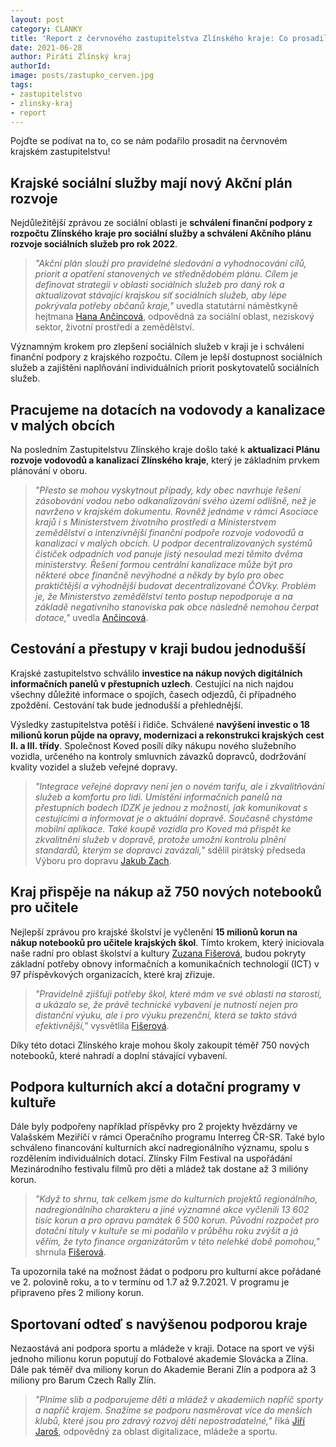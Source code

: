 ```yaml
---
layout: post
category: CLANKY
title: 'Report z červnového zastupitelstva Zlínského kraje: Co prosadili Piráti?'
date: 2021-06-28
author: Piráti Zlínský kraj
authorId: 
image: posts/zastupko_cerven.jpg
tags: 
- zastupitelstvo
- zlinsky-kraj
- report
---
```


Pojďte se podívat na to, co se nám podařilo prosadit na červnovém krajském zastupitelstvu!

## Krajské sociální služby mají nový Akční plán rozvoje 

Nejdůležitější zprávou ze sociální oblasti je **schválení finanční podpory z rozpočtu Zlínského kraje pro sociální služby a schválení Akčního plánu rozvoje sociálních služeb pro rok 2022**.
> *"Akční plán slouží pro pravidelné sledování a vyhodnocování cílů, priorit a opatření stanovených ve střednědobém plánu. Cílem je definovat strategii v oblasti sociálních služeb pro daný rok a aktualizovat stávající krajskou síť sociálních služeb, aby lépe pokrývala potřeby občanů kraje,"* uvedla statutární náměstkyně hejtmana [Hana Ančincová](https://zlinsky.pirati.cz/lide/hana-ancincova/), odpovědná za sociální oblast, neziskový sektor, životní prostředí a zemědělství.
> 

Významným krokem pro zlepšení sociálních služeb v kraji je i schváleni finanční podpory z krajského rozpočtu. Cílem je lepší dostupnost sociálních služeb a zajištěni naplňování individuálních priorit poskytovatelů sociálních služeb.


## Pracujeme na dotacích na vodovody a kanalizace v malých obcích

Na posledním Zastupitelstvu Zlínského kraje došlo také k **aktualizaci Plánu rozvoje vodovodů a kanalizací Zlínského kraje**, který je základním prvkem plánování v oboru.

> *"Přesto se mohou vyskytnout případy, kdy obec navrhuje řešení zásobování vodou nebo odkanalizování svého území odlišně, než je navrženo v krajském dokumentu. Rovněž jednáme v rámci Asociace krajů i s Ministerstvem životního prostředí a Ministerstvem zemědělství o intenzivnější finanční podpoře rozvoje vodovodů a kanalizací v malých obcích. U podpor decentralizovaných systémů čističek odpadních vod panuje jistý nesoulad mezi těmito dvěma ministerstvy. Řešení formou centrální kanalizace může být pro některé obce finančně nevýhodné a někdy by bylo pro obec praktičtější a výhodnější budovat decentralizované ČOVky. Problém je, že Ministerstvo zemědělství tento postup nepodporuje a na základě negativního stanoviska pak obce následně nemohou čerpat dotace,"* uvedla [Ančincová](https://zlinsky.pirati.cz/lide/hana-ancincova/).
> 


## Cestování a přestupy v kraji budou jednodušší 

Krajské zastupitelstvo schválilo **investice na nákup nových digitálních informačních panelů v přestupních uzlech**. Cestující na nich najdou všechny důležité informace o spojích, časech odjezdů, či případného zpoždění. Cestování tak bude jednodušší a přehlednější. 

Výsledky zastupitelstva potěší i řidiče. Schválené **navýšení investic o 18 milionů korun půjde na opravy, modernizaci a rekonstrukci krajských cest II. a III. třídy**. Společnost Koved posílí díky nákupu nového služebního vozidla, určeného na kontroly smluvních závazků dopravců, dodržování kvality vozidel a služeb veřejné dopravy.

> *"Integrace veřejné dopravy není jen o novém tarifu, ale i zkvalitňování služeb a komfortu pro lidi. Umístění informačních panelů na přestupních bodech IDZK je jednou z možností, jak komunikovat s cestujícími a informovat je o aktuální dopravě. Současně chystáme mobilní aplikace. Také koupě vozidla pro Koved má přispět ke zkvalitnění služeb v dopravě, protože umožní kontrolu plnění standardů, kterým se dopravci zavázali,"* sdělil pirátský předseda Výboru pro dopravu [Jakub Zach](https://zlinsky.pirati.cz/lide/jakub-zach/).
> 


## Kraj přispěje na nákup až 750 nových notebooků pro učitele

Nejlepší zprávou pro krajské školství je vyčlenění **15 milionů korun na nákup notebooků pro učitele krajských škol**. Tímto krokem, který iniciovala naše radní pro oblast školství a kultury [Zuzana Fišerová](https://zlinsky.pirati.cz/lide/zuzana-fiserova/), budou pokryty základní potřeby obnovy informačních a komunikačních technologií (ICT) v 97 příspěvkových organizacích, které kraj zřizuje. 

> *"Pravidelně zjišťuji potřeby škol, které mám ve své oblasti na starosti, a ukázalo se, že právě technické vybavení je nutností nejen pro distanční výuku, ale i pro výuku prezenční, která se takto stává efektivnější,"* vysvětlila [Fišerová](https://zlinsky.pirati.cz/lide/zuzana-fiserova/).
> 

Díky této dotaci Zlínského kraje mohou školy zakoupit téměř 750 nových notebooků, které nahradí a doplní stávající vybavení. 

## Podpora kulturních akcí a dotační programy v kultuře
Dále byly podpořeny například příspěvky pro 2 projekty hvězdárny ve Valašském Meziříčí v rámci Operačního programu Interreg ČR-SR. Také bylo schváleno financování kulturních akcí nadregionálního významu, spolu s rozdělením individuálních dotací. Zlínsky Film Festival na uspořádání Mezinárodního festivalu filmů pro děti a mládež tak dostane až 3 milióny korun.
> *"Když to shrnu, tak celkem jsme do kulturních projektů regionálního, nadregionálního charakteru a jiné významné akce vyčlenili 13 602 tisíc korun a pro opravu památek 6 500 korun. Původní rozpočet pro dotační tituly v kultuře se mi podařilo v průběhu roku zvýšit a já věřím, že tyto finance organizátorům v této nelehké době pomohou,"* shrnula [Fišerová](https://zlinsky.pirati.cz/lide/zuzana-fiserova/).
> 

Ta upozornila také na možnost žádat o podporu pro kulturní akce pořádané ve 2. polovině roku, a to v termínu od 1.7 až 9.7.2021. V programu je připraveno přes 2 miliony korun.

## Sportovaní odteď s navýšenou podporou kraje

Nezaostává ani podpora sportu a mládeže v kraji. Dotace na sport ve výši jednoho milionu korun poputují do Fotbalové akademie Slovácka a Zlína. Dále pak téměř dva miliony korun do Akademie Berani Zlín a podpora až 3 miliony pro Barum Czech Rally Zlín. 

> *"Plníme slib a podporujeme děti a mládež v akademiich napříč sporty a napříč krajem. Snažíme se podporu nasměrovat více do menších klubů, které jsou pro zdravý rozvoj dětí nepostradatelné,"* říká [Jiří Jaroš](https://zlinsky.pirati.cz/lide/jiri-jaros/), odpovědný za oblast digitalizace, mládeže a sportu.
> 
